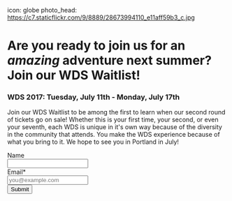 icon: globe
photo_head: https://c7.staticflickr.com/9/8889/28673994110_e11aff59b3_c.jpg

# Are you ready to join us for an *amazing* adventure next summer? Join our WDS Waitlist!

<div class="zig-zags_blue"></div>

### WDS 2017: Tuesday, July 11th - Monday, July 17th

Join our WDS Waitlist to be among the first to learn when our second round of tickets go on sale! Whether this is your first time, your second, or even your seventh, each WDS is unique in it's own way because of the diversity in the community that attends. You make the WDS experience because of what you bring to it. We hope to see you in Portland in July!

<form id="ema_signup_form" target="_blank" action="https://madmimi.com/signups/subscribe/268574" accept-charset="UTF-8" method="post">
       <input name="utf8" type="hidden" value="✓"/>
       <div class="mimi_field">
          <label for="signup_name">Name</label>
          <br/>
          <input id="signup_name" name="signup[name]" type="text" data-required-field="This field is required"/>
       </div>
       <div class="mimi_field required">
          <label for="signup_email">Email*</label>
          <br/>
          <input id="signup_email" name="signup[email]" type="text" data-required-field="This field is required" placeholder="you@example.com"/>
       </div>
       <div class="mimi_field">
          <input type="submit" class="submit" value="Submit" id="webform_submit_button" data-default-text="Submit" data-submitting-text="Sending..." data-invalid-text="↑ You forgot some required fields" data-choose-list="↑ Choose a list" data-thanks="Thank you!"/>
       </div>
    </form>
<script type="text/javascript">
(function(global) {
  function serialize(form){if(!form||form.nodeName!=="FORM"){return }var i,j,q=[];for(i=form.elements.length-1;i>=0;i=i-1){if(form.elements[i].name===""){continue}switch(form.elements[i].nodeName){case"INPUT":switch(form.elements[i].type){case"text":case"hidden":case"password":case"button":case"reset":case"submit":q.push(form.elements[i].name+"="+encodeURIComponent(form.elements[i].value));break;case"checkbox":case"radio":if(form.elements[i].checked){q.push(form.elements[i].name+"="+encodeURIComponent(form.elements[i].value))}break;case"file":break}break;case"TEXTAREA":q.push(form.elements[i].name+"="+encodeURIComponent(form.elements[i].value));break;case"SELECT":switch(form.elements[i].type){case"select-one":q.push(form.elements[i].name+"="+encodeURIComponent(form.elements[i].value));break;case"select-multiple":for(j=form.elements[i].options.length-1;j>=0;j=j-1){if(form.elements[i].options[j].selected){q.push(form.elements[i].name+"="+encodeURIComponent(form.elements[i].options[j].value))}}break}break;case"BUTTON":switch(form.elements[i].type){case"reset":case"submit":case"button":q.push(form.elements[i].name+"="+encodeURIComponent(form.elements[i].value));break}break}}return q.join("&")};


  function extend(destination, source) {
    for (var prop in source) {
      destination[prop] = source[prop];
    }
  }

  if (!Mimi) var Mimi = {};
  if (!Mimi.Signups) Mimi.Signups = {};

  Mimi.Signups.EmbedValidation = function() {
    this.initialize();

    var _this = this;
    if (document.addEventListener) {
      this.form.addEventListener('submit', function(e){
        _this.onFormSubmit(e);
      });
    } else {
      this.form.attachEvent('onsubmit', function(e){
        _this.onFormSubmit(e);
      });
    }
  };

  extend(Mimi.Signups.EmbedValidation.prototype, {
    initialize: function() {
      this.form         = document.getElementById('ema_signup_form');
      this.submit       = document.getElementById('webform_submit_button');
      this.callbackName = 'jsonp_callback_' + Math.round(100000 * Math.random());
      this.validEmail   = /.+@.+\..+/
    },

    onFormSubmit: function(e) {
      e.preventDefault();

      this.validate();
      if (this.isValid) {
        this.submitForm();
      } else {
        this.revalidateOnChange();
      }
    },

    validate: function() {
      this.isValid = true;
      this.emailValidation();
      this.fieldAndListValidation();
      this.updateFormAfterValidation();
    },

    emailValidation: function() {
      var email = document.getElementById('signup_email');

      if (this.validEmail.test(email.value)) {
        this.removeTextFieldError(email);
      } else {
        this.textFieldError(email);
        this.isValid = false;
      }
    },

    fieldAndListValidation: function() {
      var fields = this.form.querySelectorAll('.mimi_field.required');

      for (var i = 0; i < fields.length; ++i) {
        var field = fields[i],
            type  = this.fieldType(field);
        if (type === 'checkboxes' || type === 'radio_buttons') {
          this.checkboxAndRadioValidation(field);
        } else {
          this.textAndDropdownValidation(field, type);
        }
      }
    },

    fieldType: function(field) {
      var type = field.querySelectorAll('.field_type');

      if (type.length) {
        return type[0].getAttribute('data-field-type');
      } else if (field.className.indexOf('checkgroup') >= 0) {
        return 'checkboxes';
      } else {
        return 'text_field';
      }
    },

    checkboxAndRadioValidation: function(field) {
      var inputs   = field.getElementsByTagName('input'),
          selected = false;

      for (var i = 0; i < inputs.length; ++i) {
        var input = inputs[i];
        if((input.type === 'checkbox' || input.type === 'radio') && input.checked) {
          selected = true;
        }
      }

      if (selected) {
        field.className = field.className.replace(/ invalid/g, '');
      } else {
        if (field.className.indexOf('invalid') === -1) {
          field.className += ' invalid';
        }

        this.isValid = false;
      }
    },

    textAndDropdownValidation: function(field, type) {
      var inputs = field.getElementsByTagName('input');

      for (var i = 0; i < inputs.length; ++i) {
        var input = inputs[i];
        if (input.name.indexOf('signup') >= 0) {
          if (type === 'text_field') {
            this.textValidation(input);
          } else {
            this.dropdownValidation(field, input);
          }
        }
      }
      this.htmlEmbedDropdownValidation(field);
    },

    textValidation: function(input) {
      if (input.id === 'signup_email') return;

      if (input.value) {
        this.removeTextFieldError(input);
      } else {
        this.textFieldError(input);
        this.isValid = false;
      }
    },

    dropdownValidation: function(field, input) {
      if (input.value) {
        field.className = field.className.replace(/ invalid/g, '');
      } else {
        if (field.className.indexOf('invalid') === -1) field.className += ' invalid';
        this.onSelectCallback(input);
        this.isValid = false;
      }
    },

    htmlEmbedDropdownValidation: function(field) {
      var dropdowns = field.querySelectorAll('.mimi_html_dropdown');
      var _this = this;

      for (var i = 0; i < dropdowns.length; ++i) {
        var dropdown = dropdowns[i];

        if (dropdown.value) {
          field.className = field.className.replace(/ invalid/g, '');
        } else {
          if (field.className.indexOf('invalid') === -1) field.className += ' invalid';
          this.isValid = false;
          dropdown.onchange = (function(){ _this.validate(); });
        }
      }
    },

    textFieldError: function(input) {
      input.className   = 'required invalid';
      input.placeholder = input.getAttribute('data-required-field');
    },

    removeTextFieldError: function(input) {
      input.className   = 'required';
      input.placeholder = '';
    },

    onSelectCallback: function(input) {
      if (typeof Widget === 'undefined' || !Widget.BasicDropdown) return;

      var dropdownEl = input.parentNode,
          instances  = Widget.BasicDropdown.instances,
          _this = this;

      for (var i = 0; i < instances.length; ++i) {
        var instance = instances[i];
        if (instance.wrapperEl === dropdownEl) {
          instance.onSelect = function(){ _this.validate() };
        }
      }
    },

    updateFormAfterValidation: function() {
      this.form.className   = this.setFormClassName();
      this.submit.value     = this.submitButtonText();
      this.submit.disabled  = !this.isValid;
      this.submit.className = this.isValid ? 'submit' : 'disabled';
    },

    setFormClassName: function() {
      var name = this.form.className;

      if (this.isValid) {
        return name.replace(/\s?mimi_invalid/, '');
      } else {
        if (name.indexOf('mimi_invalid') === -1) {
          return name += ' mimi_invalid';
        } else {
          return name;
        }
      }
    },

    submitButtonText: function() {
      var invalidFields = document.querySelectorAll('.invalid'),
          text;

      if (this.isValid || !invalidFields) {
        text = this.submit.getAttribute('data-default-text');
      } else {
        if (invalidFields.length || invalidFields[0].className.indexOf('checkgroup') === -1) {
          text = this.submit.getAttribute('data-invalid-text');
        } else {
          text = this.submit.getAttribute('data-choose-list');
        }
      }
      return text;
    },

    submitForm: function() {
      this.formSubmitting();

      var _this = this;
      window[this.callbackName] = function(response) {
        delete window[this.callbackName];
        document.body.removeChild(script);
        _this.onSubmitCallback(response);
      };

      var script = document.createElement('script');
      script.src = this.formUrl('json');
      document.body.appendChild(script);
    },

    formUrl: function(format) {
      var action  = this.form.action;
      if (format === 'json') action += '.json';
      return action + '?callback=' + this.callbackName + '&' + serialize(this.form);
    },

    formSubmitting: function() {
      this.form.className  += ' mimi_submitting';
      this.submit.value     = this.submit.getAttribute('data-submitting-text');
      this.submit.disabled  = true;
      this.submit.className = 'disabled';
    },

    onSubmitCallback: function(response) {
      if (response.success) {
        this.onSubmitSuccess(response.result);
      } else {
        top.location.href = this.formUrl('html');
      }
    },

    onSubmitSuccess: function(result) {
      if (result.has_redirect) {
        top.location.href = result.redirect;
      } else if(result.single_opt_in || !result.confirmation_html) {
        this.disableForm();
        this.updateSubmitButtonText(this.submit.getAttribute('data-thanks'));
      } else {
        this.showConfirmationText(result.confirmation_html);
      }
    },

    showConfirmationText: function(html) {
      var fields = this.form.querySelectorAll('.mimi_field');

      for (var i = 0; i < fields.length; ++i) {
        fields[i].style['display'] = 'none';
      }

      (this.form.querySelectorAll('fieldset')[0] || this.form).innerHTML = html;
    },

    disableForm: function() {
      var elements = this.form.elements;
      for (var i = 0; i < elements.length; ++i) {
        elements[i].disabled = true;
      }
    },

    updateSubmitButtonText: function(text) {
      this.submit.value = text;
    },

    revalidateOnChange: function() {
      var fields = this.form.querySelectorAll(".mimi_field.required"),
          _this = this;

      for (var i = 0; i < fields.length; ++i) {
        var inputs = fields[i].getElementsByTagName('input');
        for (var j = 0; j < inputs.length; ++j) {
          if (this.fieldType(fields[i]) === 'text_field') {
            inputs[j].onkeyup = function() {
              var input = this;
              if (input.getAttribute('name') === 'signup[email]') {
                if (_this.validEmail.test(input.value)) _this.validate();
              } else {
                if (input.value.length === 1) _this.validate();
              }
            }
          } else {
            inputs[j].onchange = function(){ _this.validate() };
          }
        }
      }
    }
  });

  if (document.addEventListener) {
    document.addEventListener("DOMContentLoaded", function() {
      new Mimi.Signups.EmbedValidation();
    });
  }
  else {
    window.attachEvent('onload', function() {
      new Mimi.Signups.EmbedValidation();
    });
  }
})(this);
</script>


<!--Today is the day that we open up the first public round of ticket sales for WDS 2017 at 9am PST! Whether this is your first time, your second, or even your seventh, each WDS is unique in it's own way because of the diversity in the community that attends. You make the WDS experience because of what you bring to it. We hope to see you in Portland in July! 

<center>**Click on the link below to be redirected to our new puchasing site!**</center>


### <center><a href="https://2017.worlddominationsummit.com/" target="blank"> Register for WDS 2017!</a></center>
-->

